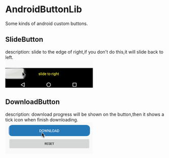 # AndroidButtonLib
Some kinds of android custom buttons.

## SlideButton  
description: slide to the edge of right,if you don't do this,it will slide back to left.  
![image](https://github.com/arjinmc/AndroidButtonLib/blob/master/images/sample_slidebutton.gif)  

## DownloadButton  
description: download progress will be shown on the button,then it shows a tick icon when finish downloading.   
![image](https://github.com/arjinmc/AndroidButtonLib/blob/master/images/sample_downloadbutton.gif)  

